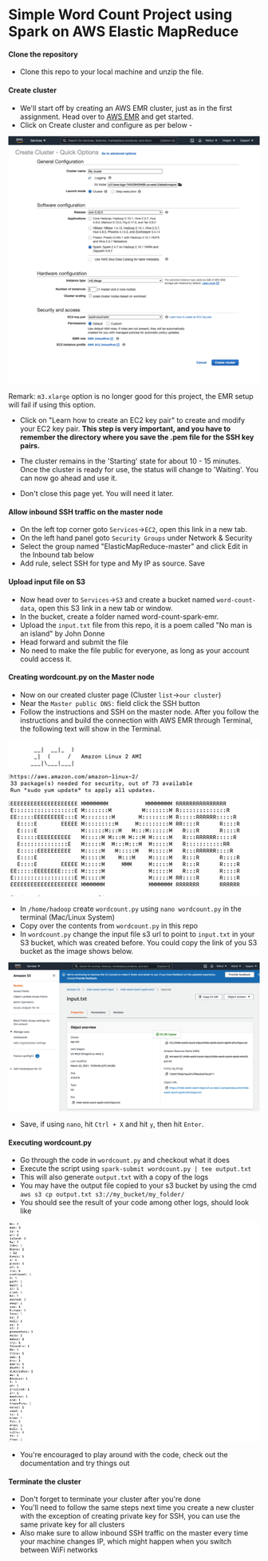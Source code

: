 # Simple Word Count Project using Spark on AWS Elastic MapReduce

#### Clone the repository
- Clone this repo to your local machine and unzip the file.

#### Create cluster
- We'll start off by creating an AWS EMR cluster, just as in the first assignment. Head over to [AWS EMR](https://aws.amazon.com/emr/) and get started.
- Click on Create cluster and configure as per below - 

![img](img/emr_config.png)  

Remark: `m3.xlarge` option is no longer good for this project, the EMR setup will fail if using this option.  

- Click on "Learn how to create an EC2 key pair" to create and modify your EC2 key pair. **This step is very important, and you have to remember the directory where you save the .pem file for the SSH key pairs.**  

- The cluster remains in the 'Starting' state for about 10 - 15 minutes. Once the cluster is ready for use, the status will change to 'Waiting'. You can now go ahead and use it.  

- Don't close this page yet. You will need it later.  


#### Allow inbound SSH traffic on the master node
- On the left top corner goto `Services`->`EC2`, open this link in a new tab.  
- On the left hand panel goto `Security Groups` under Network & Security
- Select the group named "ElasticMapReduce-master" and click Edit in the Inbound tab below
- Add rule, select SSH for type and My IP as source. Save

#### Upload input file on S3
- Now head over to `Services`->`S3` and create a bucket named `word-count-data`, open this S3 link in a new tab or window.  
- In the bucket, create a folder named word-count-spark-emr. 
- Upload the `input.txt` file from this repo, it is a poem called "No man is an island" by John Donne 
- Head forward and submit the file
- No need to make the file public for everyone, as long as your account could access it. 

#### Creating wordcount.py on the Master node
- Now on our created cluster page (Cluster `list`->`our cluster`)
- Near the `Master public DNS:` field click the SSH button
- Follow the instructions and SSH on the master node. After you follow the instructions and build the connection with AWS EMR through Terminal, the following text will show in the Terminal.  

![img](img/emr_success.png)  

- In `/home/hadoop` create `wordcount.py` using `nano wordcount.py` in the terminal (Mac/Linux System) 
- Copy over the contents from `wordcount.py` in this repo
- In `wordcount.py` change the input file s3 url to point to `input.txt` in your S3 bucket, which was created before. You could copy the link of you S3 bucket as the image shows below.  

![img](img/input_link.png)  

- Save, if using `nano`, hit `Ctrl + X` and hit `y`, then hit `Enter`. 

#### Executing wordcount.py
- Go through the code in `wordcount.py` and checkout what it does
- Execute the script using `spark-submit wordcount.py | tee output.txt`
- This will also generate `output.txt` with a copy of the logs
- You may have the output file copied to your s3 bucket by using the cmd `aws s3 cp output.txt s3://my_bucket/my_folder/`
- You should see the result of your code among other logs, should look like


![img](img/output.png)  

- You're encouraged to play around with the code, check out the documentation and try things out

#### Terminate the cluster
- Don't forget to terminate your cluster after you're done
- You'll need to follow the same steps next time you create a new cluster with the exception of creating private key for SSH, you can use the same private key for all clusters
- Also make sure to allow inbound SSH traffic on the master every time your machine changes IP, which might happen when you switch between WiFi networks
